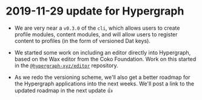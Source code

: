# 2019-11-29 update for Hypergraph

+ We are very near a `v0.3.0` of the `cli`, which allows users to
create profile modules, content modules, and will allow users to
register content to profiles (in the form of versioned Dat keys).

+ We started some work on including an editor directly into
Hypergraph, based on the Wax editor from the Coko Foundation. Work on
this started in the
[`@hypergraph-xyz/editor`](https://github.com/hypergraph-xyz/editor/)
repository.

+ As we redo the versioning scheme, we'll also get a better roadmap
for the Hypergraph applications into the next weeks. We'll post a link to the updated roadmap in the next update :+1:

